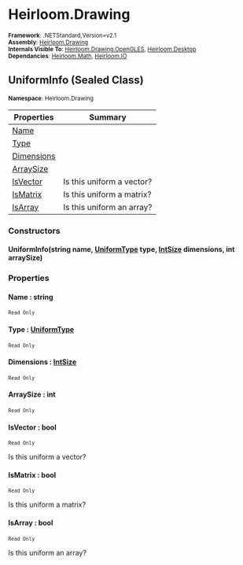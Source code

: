 # Heirloom.Drawing

<small>**Framework**: .NETStandard,Version=v2.1</small>  
<small>**Assembly**: [Heirloom.Drawing](../Heirloom.Drawing/Heirloom.Drawing.md)</small>  
<small>**Internals Visible To**: [Heirloom.Drawing.OpenGLES](../Heirloom.Drawing.OpenGLES/Heirloom.Drawing.OpenGLES.md), [Heirloom.Desktop](../Heirloom.Desktop/Heirloom.Desktop.md)</small>  
<small>**Dependancies**: [Heirloom.Math](../Heirloom.Math/Heirloom.Math.md), [Heirloom.IO](../Heirloom.IO/Heirloom.IO.md)</small>  

## UniformInfo (Sealed Class)
<small>**Namespace**: Heirloom.Drawing</small>  

| Properties                 | Summary                   |
|----------------------------|---------------------------|
| [Name](#NAM5943D12B)       |                           |
| [Type](#TYP233312DE)       |                           |
| [Dimensions](#DIMA3278683) |                           |
| [ArraySize](#ARRE1891CFE)  |                           |
| [IsVector](#ISV79DF967F)   | Is this uniform a vector? |
| [IsMatrix](#ISM973708CD)   | Is this uniform a matrix? |
| [IsArray](#ISAE8254ADF)    | Is this uniform an array? |

### Constructors

#### UniformInfo(string name, [UniformType](Heirloom.Drawing.UniformType.md) type, [IntSize](../Heirloom.Math/Heirloom.Math.IntSize.md) dimensions, int arraySize)

### Properties

#### <a name="NAM5943D12B"></a>Name : string

<small>`Read Only`</small>

#### <a name="TYP233312DE"></a>Type : [UniformType](Heirloom.Drawing.UniformType.md)

<small>`Read Only`</small>

#### <a name="DIMA3278683"></a>Dimensions : [IntSize](../Heirloom.Math/Heirloom.Math.IntSize.md)

<small>`Read Only`</small>

#### <a name="ARRE1891CFE"></a>ArraySize : int

<small>`Read Only`</small>

#### <a name="ISV79DF967F"></a>IsVector : bool

<small>`Read Only`</small>

Is this uniform a vector?

#### <a name="ISM973708CD"></a>IsMatrix : bool

<small>`Read Only`</small>

Is this uniform a matrix?

#### <a name="ISAE8254ADF"></a>IsArray : bool

<small>`Read Only`</small>

Is this uniform an array?

